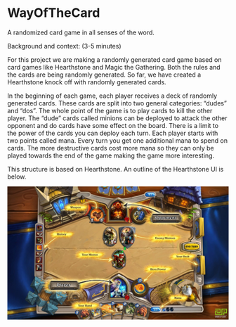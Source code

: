 # WayOfTheCard
A randomized card game in all senses of the word.

Background and context: (3-5 minutes) 

For this project we are making a randomly generated card game based on card games like Hearthstone and Magic the Gathering. Both the rules and the cards are being randomly generated. So far, we have created a Hearthstone knock off with randomly generated cards. 
	
In the beginning of each game, each player receives  a deck of randomly generated cards. These cards are split into two general categories: “dudes” and “dos”. The whole point of the game is to play cards to kill the other player. The “dude” cards called minions can be deployed to attack the other opponent and do cards have some effect on the board. There is a limit to the power of the cards you can deploy each turn. Each player starts with two points called mana. Every turn you get one additional mana to spend on cards. The more destructive cards cost more mana so they can only be played towards the end of the game making the game more interesting. 

This structure is based on Hearthstone. An outline of the Hearthstone UI is below. 

<img src="https://github.com/juicyslew/WayOfTheCard/blob/master/hearthStone.png" width="600">


